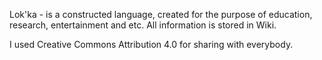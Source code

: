 Lok'ka - is a constructed language, created for the purpose of education, research, entertainment and etc.
All information is stored in Wiki.

I used Creative Commons Attribution 4.0 for sharing with everybody.

